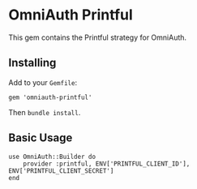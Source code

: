# OmniAuth Printful

This gem contains the Printful strategy for OmniAuth.

## Installing

Add to your `Gemfile`:

```
gem 'omniauth-printful'
```

Then `bundle install`.

## Basic Usage

```
use OmniAuth::Builder do
    provider :printful, ENV['PRINTFUL_CLIENT_ID'], ENV['PRINTFUL_CLIENT_SECRET']
end
```
